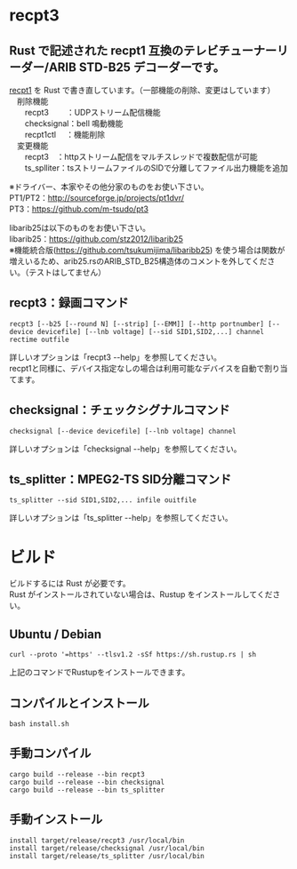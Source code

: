 # recpt3
## Rust で記述された recpt1 互換のテレビチューナーリーダー/ARIB STD-B25 デコーダーです。
[recpt1](https://github.com/stz2012/recpt1) を Rust で書き直しています。（一部機能の削除、変更はしています）  
　削除機能  
　　recpt3　　 ：UDPストリーム配信機能  
　　checksignal：bell 鳴動機能  
　　recpt1ctl　 ：機能削除  
　変更機能  
 　　recpt3　：httpストリーム配信をマルチスレッドで複数配信が可能  
   　　ts_splliter：tsストリームファイルのSIDで分離してファイル出力機能を追加  

※ドライバー、本家やその他分家のものをお使い下さい。  
 PT1/PT2：http://sourceforge.jp/projects/pt1dvr/  
 PT3：https://github.com/m-tsudo/pt3  
  
libarib25は以下のものをお使い下さい。  
 libarib25：https://github.com/stz2012/libarib25  
※機能統合版(https://github.com/tsukumijima/libaribb25) を使う場合は関数が増えいるため、arib25.rsのARIB_STD_B25構造体のコメントを外してください。（テストはしてません）  

## recpt3：録画コマンド
    recpt3 [--b25 [--round N] [--strip] [--EMM]] [--http portnumber] [--device devicefile] [--lnb voltage] [--sid SID1,SID2,...] channel rectime outfile
詳しいオプションは「recpt3 --help」を参照してください。  
recpt1と同様に、デバイス指定なしの場合は利用可能なデバイスを自動で割り当てます。  

## checksignal：チェックシグナルコマンド
    checksignal [--device devicefile] [--lnb voltage] channel  
詳しいオプションは「checksignal --help」を参照してください。  

## ts_splitter：MPEG2-TS SID分離コマンド
    ts_splitter --sid SID1,SID2,... infile ouitfile
詳しいオプションは「ts_splitter --help」を参照してください。  

# ビルド
ビルドするには Rust が必要です。  
Rust がインストールされていない場合は、Rustup をインストールしてください。  
## Ubuntu / Debian
	curl --proto '=https' --tlsv1.2 -sSf https://sh.rustup.rs | sh
上記のコマンドでRustupをインストールできます。  

## コンパイルとインストール
    bash install.sh

## 手動コンパイル

    cargo build --release --bin recpt3
    cargo build --release --bin checksignal
    cargo build --release --bin ts_splitter

## 手動インストール
    install target/release/recpt3 /usr/local/bin
    install target/release/checksignal /usr/local/bin
    install target/release/ts_splitter /usr/local/bin
